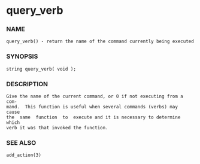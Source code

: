 # query_verb

### NAME

    query_verb() - return the name of the command currently being executed

### SYNOPSIS

    string query_verb( void );

### DESCRIPTION

    Give the name of the current command, or 0 if not executing from a com‐
    mand.  This function is useful when several commands (verbs) may  cause
    the  same  function  to  execute and it is necessary to determine which
    verb it was that invoked the function.

### SEE ALSO

    add_action(3)

